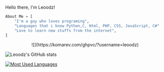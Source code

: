 Hello there, I'm Leoodz!
```py
About Me = [
    "I'm a guy who loves programing",
    "Languages that i know Python,C, Html, PHP, CSS, JavaScript, C#"
    "Love to learn new stuffs from the internet",
]
```

<p align="center">
![](https://komarev.com/ghpvc/?username=leoodz)

![Leoodz's GitHub stats](https://github-readme-stats.vercel.app/api?username=leoodz&show_icons=true&theme=dracula)

[![Most Used Languages](https://github-readme-stats.vercel.app/api/top-langs/?username=leoodz&layout=compact&theme=dracula)](https://github.com/leoodz/github-readme-stats)

<!-- [![Discord Bots](https://top.gg/api/widget/856174195787300905.svg)](https://top.gg/bot/856174195787300905) -->
</p>
